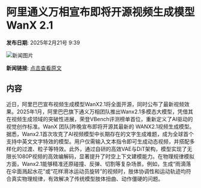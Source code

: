 # 阿里通义万相宣布即将开源视频生成模型WanX 2.1

**发布日期**: 2025年2月21号 9:39

![新闻图片](https://pic.chinaz.com/thumb/2025/0221/25022109385404426742.jpg)

**新闻链接**: [点击查看原文](https://www.aibase.com/zh/news/15578)

## 内容

近日，阿里巴巴宣布视频生成模型WanX2.1将全面开源，同时公布了最新视频效果。2025年1月，阿里巴巴旗下通义万相团队推出Wanx2.1多模态大模型，凭借其在视频生成领域的突破性进展，荣登VBench评测榜单首位，重新定义了AI驱动的视觉创作标准。WanX 团队[昨晚宣布即将开源其最新的 WANX2.1视频生成模型。据悉，Wanx2.1首次攻克了AI视频模型中长期存在的文字生成难题，成为全球首个支持中英文文字特效的模型。用户仅需输入文本指令即可生成动态视频，并搭配多样化的过渡、粒子等特效。此外，通过自研的高效VAE与DiT架构，模型实现了无限长1080P视频的高效编解码，显著提升了时空上下文建模能力。在物理规律模拟方面，Wanx2.1能够精准还原碰撞、反弹、切割等复杂场景。例如，生成“雨滴落在伞面溅起水花”或“花样滑冰运动员旋转”的视频时，肢体协调性和运动轨迹均符合真实物理规律，有效解决了传统模型肢体扭曲、动作僵硬的问题。
